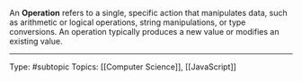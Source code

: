 An **Operation** refers to a single, specific action that manipulates data, such as arithmetic or logical operations, string manipulations, or type conversions. An operation typically produces a new value or modifies an existing value.


___
Type: #subtopic 
Topics: [[Computer Science]], [[JavaScript]]


